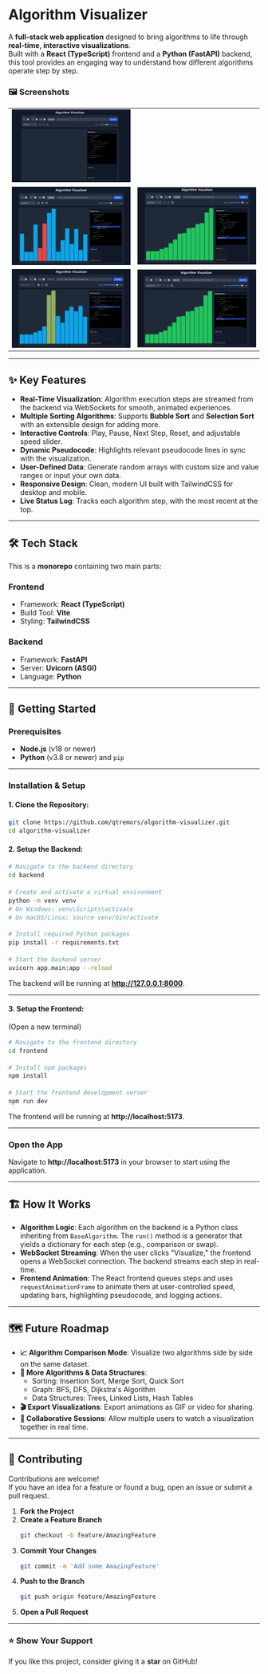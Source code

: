 # Algorithm Visualizer

A **full-stack web application** designed to bring algorithms to life through **real-time, interactive visualizations**.  
Built with a **React (TypeScript)** frontend and a **Python (FastAPI)** backend, this tool provides an engaging way to understand how different algorithms operate step by step.

### 🖼️ Screenshots

| | |
|:---:|:---:|
| ![Home Page](screenshots/Index.png "Home Page") | 
| ![Bubble Sort - Running](screenshots/BubbleSort_Running.png "Bubble Sort - Running") |![Bubble Sort - Sorted](screenshots/BubbleSorted.png "Bubble Sort - Sorted") |
| ![Selection Sort - Running](screenshots/SelectionSort_Running.png "Selection Sort - Running") |![Selection Sort - Sorted](screenshots/SelectionSorted.png "Selection Sort - Sorted") |

---

## ✨ Key Features
- **Real-Time Visualization**: Algorithm execution steps are streamed from the backend via WebSockets for smooth, animated experiences.
- **Multiple Sorting Algorithms**: Supports **Bubble Sort** and **Selection Sort** with an extensible design for adding more.
- **Interactive Controls**: Play, Pause, Next Step, Reset, and adjustable speed slider.
- **Dynamic Pseudocode**: Highlights relevant pseudocode lines in sync with the visualization.
- **User-Defined Data**: Generate random arrays with custom size and value ranges or input your own data.
- **Responsive Design**: Clean, modern UI built with TailwindCSS for desktop and mobile.
- **Live Status Log**: Tracks each algorithm step, with the most recent at the top.

---

## 🛠️ Tech Stack
This is a **monorepo** containing two main parts:

### **Frontend**
- Framework: **React (TypeScript)**
- Build Tool: **Vite**
- Styling: **TailwindCSS**

### **Backend**
- Framework: **FastAPI**
- Server: **Uvicorn (ASGI)**
- Language: **Python**

---

## 🚀 Getting Started

### **Prerequisites**
- **Node.js** (v18 or newer)
- **Python** (v3.8 or newer) and `pip`

---

### **Installation & Setup**

#### 1. Clone the Repository:
```bash
git clone https://github.com/qtremors/algorithm-visualizer.git
cd algorithm-visualizer
```

#### 2. Setup the Backend:
```bash
# Navigate to the backend directory
cd backend

# Create and activate a virtual environment
python -m venv venv
# On Windows: venv\Scripts\activate
# On macOS/Linux: source venv/bin/activate

# Install required Python packages
pip install -r requirements.txt

# Start the backend server
uvicorn app.main:app --reload
```
The backend will be running at **http://127.0.0.1:8000**.

---

#### 3. Setup the Frontend:
(Open a new terminal)
```bash
# Navigate to the frontend directory
cd frontend

# Install npm packages
npm install

# Start the frontend development server
npm run dev
```
The frontend will be running at **http://localhost:5173**.

---

### **Open the App**
Navigate to **http://localhost:5173** in your browser to start using the application.

---

## 🏗️ How It Works
- **Algorithm Logic**: Each algorithm on the backend is a Python class inheriting from `BaseAlgorithm`. The `run()` method is a generator that yields a dictionary for each step (e.g., comparison or swap).
- **WebSocket Streaming**: When the user clicks "Visualize," the frontend opens a WebSocket connection. The backend streams each step in real-time.
- **Frontend Animation**: The React frontend queues steps and uses `requestAnimationFrame` to animate them at user-controlled speed, updating bars, highlighting pseudocode, and logging actions.

---

## 🗺️ Future Roadmap
- **📈 Algorithm Comparison Mode**: Visualize two algorithms side by side on the same dataset.
- **🌳 More Algorithms & Data Structures**:
    - Sorting: Insertion Sort, Merge Sort, Quick Sort
    - Graph: BFS, DFS, Dijkstra's Algorithm
    - Data Structures: Trees, Linked Lists, Hash Tables
- **🎬 Export Visualizations**: Export animations as GIF or video for sharing.
- **🤝 Collaborative Sessions**: Allow multiple users to watch a visualization together in real time.

---

## 🙌 Contributing
Contributions are welcome!  
If you have an idea for a feature or found a bug, open an issue or submit a pull request.

1. **Fork the Project**
2. **Create a Feature Branch**
   ```bash
   git checkout -b feature/AmazingFeature
   ```
3. **Commit Your Changes**
   ```bash
   git commit -m 'Add some AmazingFeature'
   ```
4. **Push to the Branch**
   ```bash
   git push origin feature/AmazingFeature
   ```
5. **Open a Pull Request**

---

### ⭐ Show Your Support
If you like this project, consider giving it a **star** on GitHub!

